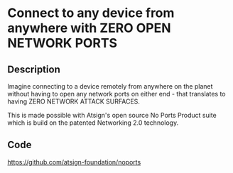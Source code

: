# Connect to any device from anywhere with ZERO OPEN NETWORK PORTS

## Description
Imagine connecting to a device remotely from anywhere on the planet without having to open any network ports on either end - that translates to having ZERO NETWORK ATTACK SURFACES.

This is made possible with Atsign's open source No Ports Product suite which is build on the patented Networking 2.0 technology.

## Code
https://github.com/atsign-foundation/noports
